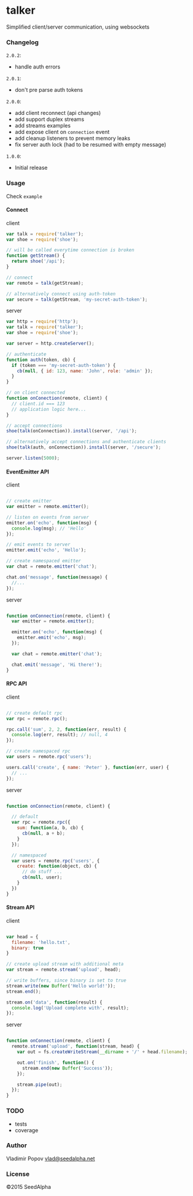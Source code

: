 # talker

Simplified client/server communication, using websockets

### Changelog

`2.0.2`:

- handle auth errors

`2.0.1`:

- don't pre parse auth tokens

`2.0.0`:

- add client reconnect (api changes)
- add support duplex streams
- add streams examples
- add expose client on `connection` event
- add cleanup listeners to prevent memory leaks
- fix server auth lock (had to be resumed with empty message)

`1.0.0`:

- Initial release

### Usage

Check `example`

#### Connect

client
```javascript
var talk = require('talker');
var shoe = require('shoe');

// will be called everytime connection is broken
function getStream() {
  return shoe('/api');
}

// connect
var remote = talk(getStream);

// alternatively connect using auth-token
var secure = talk(getStream, 'my-secret-auth-token');
```

server
```javascript
var http = require('http');
var talk = require('talker');
var shoe = require('shoe');

var server = http.createServer();

// authenticate
function auth(token, cb) {
  if (token === 'my-secret-auth-token') {
    cb(null, { id: 123, name: 'John', role: 'admin' });
  }
}

// on client connected
function onConection(remote, client) {
  // client.id === 123
  // application logic here...
}

// accept connections
shoe(talk(onConnection)).install(server, '/api');

// alternatively accept connections and authenticate clients
shoe(talk(auth, onConnection)).install(server, '/secure');

server.listen(5000);
```

#### EventEmitter API

client
```javascript

// create emitter
var emitter = remote.emitter();

// listen on events from server
emitter.on('echo', function(msg) {
  console.log(msg); // 'Hello'
});

// emit events to server
emitter.emit('echo', 'Hello');

// create namespaced emitter
var chat = remote.emitter('chat');

chat.on('message', function(message) {
  //...
});
```

server
```javascript

function onConnection(remote, client) {
  var emitter = remote.emitter();

  emitter.on('echo', function(msg) {
    emitter.emit('echo', msg);
  });

  var chat = remote.emitter('chat');

  chat.emit('message', 'Hi there!');
}
```

#### RPC API

client
```javascript

// create default rpc
var rpc = remote.rpc();

rpc.call('sum', 2, 2, function(err, result) {
  console.log(err, result); // null, 4
});

// create namespaced rpc
var users = remote.rpc('users');

users.call('create', { name: 'Peter' }, function(err, user) {
  // ...
});
```

server
```javascript

function onConnection(remote, client) {

  // default
  var rpc = remote.rpc({
    sum: function(a, b, cb) {
      cb(null, a + b);
    }
  });

  // namespaced
  var users = remote.rpc('users', {
    create: function(object, cb) {
      // do stuff ...
      cb(null, user);
    }
  })
}
```

#### Stream API

client
```javascript

var head = {
  filename: 'hello.txt',
  binary: true
}

// create upload stream with additional meta
var stream = remote.stream('upload', head);

// write buffers, since binary is set to true
stream.write(new Buffer('Hello world!'));
stream.end();

stream.on('data', function(result) {
  console.log('Upload complete with', result);
});
```

server
```javascript

function onConnection(remote, client) {
  remote.stream('upload', function(stream, head) {
    var out = fs.createWriteStream(__dirname + '/' + head.filename);

    out.on('finish', function() {
      stream.end(new Buffer('Success'));
    });

    stream.pipe(out);
  });
}
```

### TODO

- tests
- coverage

### Author

Vladimir Popov <vlad@seedalpha.net>

### License

©2015 SeedAlpha
